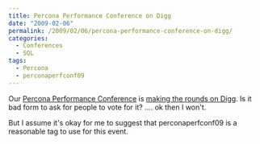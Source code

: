 ```yaml
---
title: Percona Performance Conference on Digg
date: "2009-02-06"
permalink: /2009/02/06/percona-performance-conference-on-digg/
categories:
  - Conferences
  - SQL
tags:
  - Percona
  - perconaperfconf09
---
```

Our [Percona Performance Conference][1] is [making the rounds on Digg][2]. Is it bad form to ask for people to vote for it? &#8230;. ok then I won't.

But I assume it's okay for me to suggest that perconaperfconf09 is a reasonable tag to use for this event.

 [1]: http://conferences.percona.com/
 [2]: http://digg.com/linux_unix/Percona_Performance_Conference_2009_on_April_22_23
